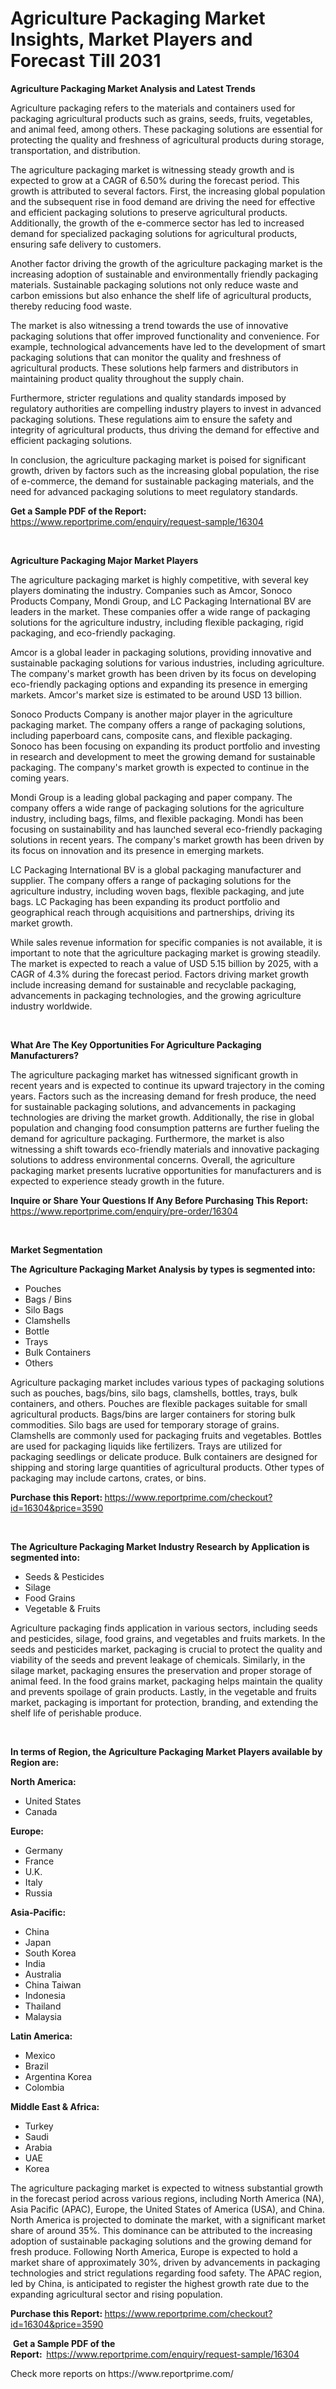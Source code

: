 <p><h1>Agriculture Packaging Market Insights, Market Players and Forecast Till 2031</h1></p><p><strong>Agriculture Packaging Market Analysis and Latest Trends</strong></p>
<p><p>Agriculture packaging refers to the materials and containers used for packaging agricultural products such as grains, seeds, fruits, vegetables, and animal feed, among others. These packaging solutions are essential for protecting the quality and freshness of agricultural products during storage, transportation, and distribution.</p><p>The agriculture packaging market is witnessing steady growth and is expected to grow at a CAGR of 6.50% during the forecast period. This growth is attributed to several factors. First, the increasing global population and the subsequent rise in food demand are driving the need for effective and efficient packaging solutions to preserve agricultural products. Additionally, the growth of the e-commerce sector has led to increased demand for specialized packaging solutions for agricultural products, ensuring safe delivery to customers.</p><p>Another factor driving the growth of the agriculture packaging market is the increasing adoption of sustainable and environmentally friendly packaging materials. Sustainable packaging solutions not only reduce waste and carbon emissions but also enhance the shelf life of agricultural products, thereby reducing food waste.</p><p>The market is also witnessing a trend towards the use of innovative packaging solutions that offer improved functionality and convenience. For example, technological advancements have led to the development of smart packaging solutions that can monitor the quality and freshness of agricultural products. These solutions help farmers and distributors in maintaining product quality throughout the supply chain.</p><p>Furthermore, stricter regulations and quality standards imposed by regulatory authorities are compelling industry players to invest in advanced packaging solutions. These regulations aim to ensure the safety and integrity of agricultural products, thus driving the demand for effective and efficient packaging solutions.</p><p>In conclusion, the agriculture packaging market is poised for significant growth, driven by factors such as the increasing global population, the rise of e-commerce, the demand for sustainable packaging materials, and the need for advanced packaging solutions to meet regulatory standards.</p></p>
<p><strong>Get a Sample PDF of the Report:&nbsp;</strong> <a href="https://www.reportprime.com/enquiry/request-sample/16304">https://www.reportprime.com/enquiry/request-sample/16304</a></p>
<p>&nbsp;</p>
<p><strong>Agriculture Packaging Major Market Players</strong></p>
<p><p>The agriculture packaging market is highly competitive, with several key players dominating the industry. Companies such as Amcor, Sonoco Products Company, Mondi Group, and LC Packaging International BV are leaders in the market. These companies offer a wide range of packaging solutions for the agriculture industry, including flexible packaging, rigid packaging, and eco-friendly packaging.</p><p>Amcor is a global leader in packaging solutions, providing innovative and sustainable packaging solutions for various industries, including agriculture. The company's market growth has been driven by its focus on developing eco-friendly packaging options and expanding its presence in emerging markets. Amcor's market size is estimated to be around USD 13 billion.</p><p>Sonoco Products Company is another major player in the agriculture packaging market. The company offers a range of packaging solutions, including paperboard cans, composite cans, and flexible packaging. Sonoco has been focusing on expanding its product portfolio and investing in research and development to meet the growing demand for sustainable packaging. The company's market growth is expected to continue in the coming years.</p><p>Mondi Group is a leading global packaging and paper company. The company offers a wide range of packaging solutions for the agriculture industry, including bags, films, and flexible packaging. Mondi has been focusing on sustainability and has launched several eco-friendly packaging solutions in recent years. The company's market growth has been driven by its focus on innovation and its presence in emerging markets.</p><p>LC Packaging International BV is a global packaging manufacturer and supplier. The company offers a range of packaging solutions for the agriculture industry, including woven bags, flexible packaging, and jute bags. LC Packaging has been expanding its product portfolio and geographical reach through acquisitions and partnerships, driving its market growth.</p><p>While sales revenue information for specific companies is not available, it is important to note that the agriculture packaging market is growing steadily. The market is expected to reach a value of USD 5.15 billion by 2025, with a CAGR of 4.3% during the forecast period. Factors driving market growth include increasing demand for sustainable and recyclable packaging, advancements in packaging technologies, and the growing agriculture industry worldwide.</p></p>
<p>&nbsp;</p>
<p><strong>What Are The Key Opportunities For Agriculture Packaging Manufacturers?</strong></p>
<p><p>The agriculture packaging market has witnessed significant growth in recent years and is expected to continue its upward trajectory in the coming years. Factors such as the increasing demand for fresh produce, the need for sustainable packaging solutions, and advancements in packaging technologies are driving the market growth. Additionally, the rise in global population and changing food consumption patterns are further fueling the demand for agriculture packaging. Furthermore, the market is also witnessing a shift towards eco-friendly materials and innovative packaging solutions to address environmental concerns. Overall, the agriculture packaging market presents lucrative opportunities for manufacturers and is expected to experience steady growth in the future.</p></p>
<p><strong>Inquire or Share Your Questions If Any Before Purchasing This Report:</strong> <a href="https://www.reportprime.com/enquiry/pre-order/16304">https://www.reportprime.com/enquiry/pre-order/16304</a></p>
<p>&nbsp;</p>
<p><strong>Market Segmentation</strong></p>
<p><strong>The Agriculture Packaging Market Analysis by types is segmented into:</strong></p>
<p><ul><li>Pouches</li><li>Bags / Bins</li><li>Silo Bags</li><li>Clamshells</li><li>Bottle</li><li>Trays</li><li>Bulk Containers</li><li>Others</li></ul></p>
<p><p>Agriculture packaging market includes various types of packaging solutions such as pouches, bags/bins, silo bags, clamshells, bottles, trays, bulk containers, and others. Pouches are flexible packages suitable for small agricultural products. Bags/bins are larger containers for storing bulk commodities. Silo bags are used for temporary storage of grains. Clamshells are commonly used for packaging fruits and vegetables. Bottles are used for packaging liquids like fertilizers. Trays are utilized for packaging seedlings or delicate produce. Bulk containers are designed for shipping and storing large quantities of agricultural products. Other types of packaging may include cartons, crates, or bins.</p></p>
<p><strong>Purchase this Report:&nbsp;</strong><a href="https://www.reportprime.com/checkout?id=16304&price=3590">https://www.reportprime.com/checkout?id=16304&price=3590</a></p>
<p>&nbsp;</p>
<p><strong>The Agriculture Packaging Market Industry Research by Application is segmented into:</strong></p>
<p><ul><li>Seeds & Pesticides</li><li>Silage</li><li>Food Grains</li><li>Vegetable & Fruits</li></ul></p>
<p><p>Agriculture packaging finds application in various sectors, including seeds and pesticides, silage, food grains, and vegetables and fruits markets. In the seeds and pesticides market, packaging is crucial to protect the quality and viability of the seeds and prevent leakage of chemicals. Similarly, in the silage market, packaging ensures the preservation and proper storage of animal feed. In the food grains market, packaging helps maintain the quality and prevents spoilage of grain products. Lastly, in the vegetable and fruits market, packaging is important for protection, branding, and extending the shelf life of perishable produce.</p></p>
<p>&nbsp;</p>
<p><strong>In terms of Region, the Agriculture Packaging Market Players available by Region are:</strong></p>
<p>
    <p> <strong> North America: </strong>
        <ul>
            <li>United States</li>
            <li>Canada</li>
        </ul>
        </p> 
    <p> <strong> Europe: </strong>
        <ul>
            <li>Germany</li>
            <li>France</li>
            <li>U.K.</li>
            <li>Italy</li>
            <li>Russia</li>
        </ul>
        </p> 
    <p> <strong> Asia-Pacific: </strong>
        <ul>
            <li>China</li>
            <li>Japan</li>
            <li>South Korea</li>
            <li>India</li>
            <li>Australia</li>
            <li>China Taiwan</li>
            <li>Indonesia</li>
            <li>Thailand</li>
            <li>Malaysia</li>
        </ul>
        </p> 
    <p> <strong> Latin America: </strong>
        <ul>
            <li>Mexico</li>
            <li>Brazil</li>
            <li>Argentina Korea</li>
            <li>Colombia</li>
        </ul>
        </p> 
    <p> <strong> Middle East & Africa: </strong>
        <ul>
            <li>Turkey</li>
            <li>Saudi</li>
            <li>Arabia</li>
            <li>UAE</li>
            <li>Korea</li>
        </ul>
    </p>
    </p>
<p><p>The agriculture packaging market is expected to witness substantial growth in the forecast period across various regions, including North America (NA), Asia Pacific (APAC), Europe, the United States of America (USA), and China. North America is projected to dominate the market, with a significant market share of around 35%. This dominance can be attributed to the increasing adoption of sustainable packaging solutions and the growing demand for fresh produce. Following North America, Europe is expected to hold a market share of approximately 30%, driven by advancements in packaging technologies and strict regulations regarding food safety. The APAC region, led by China, is anticipated to register the highest growth rate due to the expanding agricultural sector and rising population.</p></p>
<p><strong>Purchase this Report: </strong><a href="https://www.reportprime.com/checkout?id=16304&price=3590">https://www.reportprime.com/checkout?id=16304&price=3590</a></p>
<p>&nbsp;<strong>Get a Sample PDF of the Report:&nbsp;&nbsp;</strong><a href="https://www.reportprime.com/enquiry/request-sample/16304">https://www.reportprime.com/enquiry/request-sample/16304</a></p>
<p><strong></strong></p>
<p>Check more reports on https://www.reportprime.com/</p>